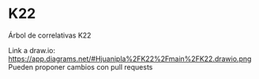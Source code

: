 # K22
Árbol de correlativas K22

Link a draw.io: https://app.diagrams.net/#Hjuanipla%2FK22%2Fmain%2FK22.drawio.png
Pueden proponer cambios con pull requests
